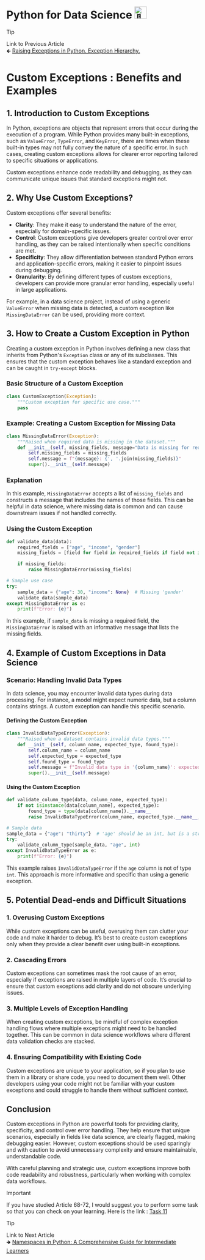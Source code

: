 # Python for Data Science <picture> <source srcset="https://fonts.gstatic.com/s/e/notoemoji/latest/1f40d/512.webp" type="image/webp"> <img src="https://fonts.gstatic.com/s/e/notoemoji/latest/1f40d/512.gif" alt="🐍" width="32" height="32"> </picture>

> [!TIP]  
> Link to Previous Article  
> 🡸 [Raising Exceptions in Python. Exception Hierarchy.](/Exception%20Handling/Articles/71_raising_exceptions.md)

# Custom Exceptions : Benefits and Examples

## 1. Introduction to Custom Exceptions

In Python, exceptions are objects that represent errors that occur during the execution of a program. While Python provides many built-in exceptions, such as `ValueError`, `TypeError`, and `KeyError`, there are times when these built-in types may not fully convey the nature of a specific error. In such cases, creating custom exceptions allows for clearer error reporting tailored to specific situations or applications.

Custom exceptions enhance code readability and debugging, as they can communicate unique issues that standard exceptions might not.

## 2. Why Use Custom Exceptions?

Custom exceptions offer several benefits:

- **Clarity**: They make it easy to understand the nature of the error, especially for domain-specific issues.
- **Control**: Custom exceptions give developers greater control over error handling, as they can be raised intentionally when specific conditions are met.
- **Specificity**: They allow differentiation between standard Python errors and application-specific errors, making it easier to pinpoint issues during debugging.
- **Granularity**: By defining different types of custom exceptions, developers can provide more granular error handling, especially useful in large applications.

For example, in a data science project, instead of using a generic `ValueError` when missing data is detected, a custom exception like `MissingDataError` can be used, providing more context.

## 3. How to Create a Custom Exception in Python

Creating a custom exception in Python involves defining a new class that inherits from Python's `Exception` class or any of its subclasses. This ensures that the custom exception behaves like a standard exception and can be caught in `try-except` blocks.

### Basic Structure of a Custom Exception

```python
class CustomException(Exception):
    """Custom exception for specific use case."""
    pass
```

### Example: Creating a Custom Exception for Missing Data

```python
class MissingDataError(Exception):
    """Raised when required data is missing in the dataset."""
    def __init__(self, missing_fields, message="Data is missing for required fields"):
        self.missing_fields = missing_fields
        self.message = f"{message}: {', '.join(missing_fields)}"
        super().__init__(self.message)
```

### Explanation

In this example, `MissingDataError` accepts a list of `missing_fields` and constructs a message that includes the names of those fields. This can be helpful in data science, where missing data is common and can cause downstream issues if not handled correctly.

### Using the Custom Exception

```python
def validate_data(data):
    required_fields = ["age", "income", "gender"]
    missing_fields = [field for field in required_fields if field not in data]

    if missing_fields:
        raise MissingDataError(missing_fields)

# Sample use case
try:
    sample_data = {"age": 30, "income": None}  # Missing 'gender'
    validate_data(sample_data)
except MissingDataError as e:
    print(f"Error: {e}")
```

In this example, if `sample_data` is missing a required field, the `MissingDataError` is raised with an informative message that lists the missing fields.

## 4. Example of Custom Exceptions in Data Science

### Scenario: Handling Invalid Data Types

In data science, you may encounter invalid data types during data processing. For instance, a model might expect numeric data, but a column contains strings. A custom exception can handle this specific scenario.

#### Defining the Custom Exception

```python
class InvalidDataTypeError(Exception):
    """Raised when a dataset contains invalid data types."""
    def __init__(self, column_name, expected_type, found_type):
        self.column_name = column_name
        self.expected_type = expected_type
        self.found_type = found_type
        self.message = f"Invalid data type in '{column_name}': expected {expected_type}, found {found_type}."
        super().__init__(self.message)
```

#### Using the Custom Exception

```python
def validate_column_type(data, column_name, expected_type):
    if not isinstance(data[column_name], expected_type):
        found_type = type(data[column_name]).__name__
        raise InvalidDataTypeError(column_name, expected_type.__name__, found_type)

# Sample data
sample_data = {"age": "thirty"}  # 'age' should be an int, but is a str
try:
    validate_column_type(sample_data, "age", int)
except InvalidDataTypeError as e:
    print(f"Error: {e}")
```

This example raises `InvalidDataTypeError` if the `age` column is not of type `int`. This approach is more informative and specific than using a generic exception.

## 5. Potential Dead-ends and Difficult Situations

### 1. **Overusing Custom Exceptions**

   While custom exceptions can be useful, overusing them can clutter your code and make it harder to debug. It’s best to create custom exceptions only when they provide a clear benefit over using built-in exceptions.

### 2. **Cascading Errors**

   Custom exceptions can sometimes mask the root cause of an error, especially if exceptions are raised in multiple layers of code. It’s crucial to ensure that custom exceptions add clarity and do not obscure underlying issues.

### 3. **Multiple Levels of Exception Handling**

   When creating custom exceptions, be mindful of complex exception handling flows where multiple exceptions might need to be handled together. This can be common in data science workflows where different data validation checks are stacked.

### 4. **Ensuring Compatibility with Existing Code**

   Custom exceptions are unique to your application, so if you plan to use them in a library or share code, you need to document them well. Other developers using your code might not be familiar with your custom exceptions and could struggle to handle them without sufficient context.

## Conclusion

Custom exceptions in Python are powerful tools for providing clarity, specificity, and control over error handling. They help ensure that unique scenarios, especially in fields like data science, are clearly flagged, making debugging easier. However, custom exceptions should be used sparingly and with caution to avoid unnecessary complexity and ensure maintainable, understandable code.

With careful planning and strategic use, custom exceptions improve both code readability and robustness, particularly when working with complex data workflows.


> [!IMPORTANT]  
> If you have studied Article 68-72, I would suggest you to perform some task so that you can check on your learning. Here is the link : [Task 11](/Exception%20Handling/Tasks/task_11.ipynb)

> [!TIP]  
> Link to Next Article  
> 🡺 [Namespaces in Python: A Comprehensive Guide for Intermediate Learners](/NameSpaces%20&%20Decorators/Articles/73_namespaces.md)